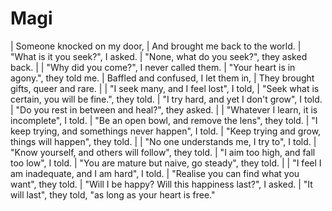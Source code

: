 Magi
====

| Someone knocked on my door,
| And brought me back to the world.
| "What is it you seek?", I asked.
| "None, what do you seek?", they asked back.
| 
| "Why did you come?", I never called them.
| "Your heart is in agony.", they told me.
| Baffled and confused, I let them in,
| They brought gifts, queer and rare.
| 
| "I seek many, and I feel lost", I told,
| "Seek what is certain, you will be fine.", they told.
| "I try hard, and yet I don\'t grow", I told.
| "Do you rest in between and heal?", they asked.
| 
| "Whatever I learn, it is incomplete", I told.
| "Be an open bowl, and remove the lens", they told.
| "I keep trying, and somethings never happen", I told.
| "Keep trying and grow, things will happen", they told.
| 
| "No one understands me, I try to", I told.
| "Know yourself, and others will follow", they told.
| "I aim too high, and fall too low", I told.
| "You are mature but naive, go steady", they told.
| 
| "I feel I am inadequate, and I am hard", I told.
| "Realise you can find what you want", they told.
| "Will I be happy? Will this happiness last?", I asked.
| "It will last", they told, "as long as your heart is free."
